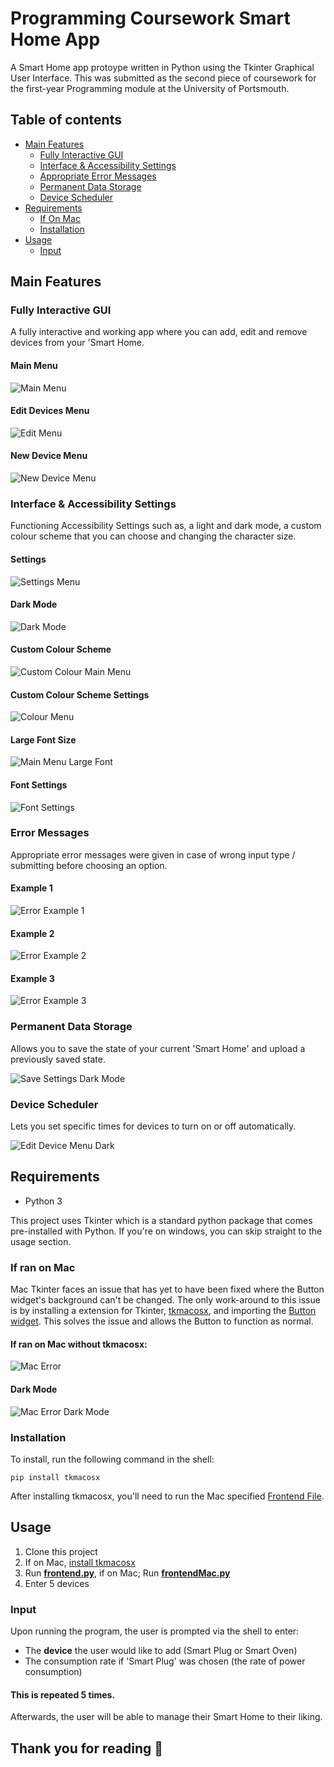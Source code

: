 # Programming Coursework Smart Home App

A Smart Home app protoype written in Python using the Tkinter Graphical User Interface. This was submitted as the second piece of coursework for the first-year Programming module at the University of Portsmouth.

## Table of contents

- [Main Features](#main-features)
  - [Fully Interactive GUI ](#fully-interactive-gui )
  - [Interface & Accessibility Settings](#interface-&-accessibility-settings)
  - [Appropriate Error Messages](#Error-Messages)
  - [Permanent Data Storage](#Permanent-Data-Storage)
  - [Device Scheduler](#Device-Scheduler)
- [Requirements](#Requirements)
  - [If On Mac](#If-ran-on-Mac)
  - [Installation](#Installation)
- [Usage](#usage)
  - [Input](#Input)

## Main Features

### Fully Interactive GUI 

A fully interactive and working app where you can add, edit and remove devices from your 'Smart Home.

#### Main Menu
![Main Menu](./README-images/menu.png)

#### Edit Devices Menu
![Edit Menu](./README-images/edit-device.png)

#### New Device Menu
![New Device Menu](./README-images/new-device.png)

### Interface & Accessibility Settings

Functioning Accessibility Settings such as, a light and dark mode, a custom colour scheme that you can choose and changing the character size.

#### Settings
![Settings Menu](./README-images/settings.png)

#### Dark Mode
![Dark Mode](./README-images/menu-dark.png)

#### Custom Colour Scheme
![Custom Colour Main Menu](./README-images/menu-custom.png)

#### Custom Colour Scheme Settings
![Colour Menu](./README-images/choose-colour-custom.png)

#### Large Font Size
![Main Menu Large Font](./README-images/menu-font.png)

#### Font Settings
![Font Settings](./README-images/setting-font.png)

### Error Messages

Appropriate error messages were given in case of wrong input type / submitting before choosing an option.

#### Example 1
![Error Example 1](./README-images/error-handling-1.png)

#### Example 2
![Error Example 2](./README-images/error-handling-2.png)

#### Example 3
![Error Example 3](./README-images/error-handling-3.png)


### Permanent Data Storage

Allows you to save the state of your current 'Smart Home' and upload a previously saved state.

![Save Settings Dark Mode](./README-images/save-settings-dark.png)

### Device Scheduler

Lets you set specific times for devices to turn on or off automatically.

![Edit Device Menu Dark](./README-images/edit-device-dark.png)

## Requirements

* Python 3

This project uses Tkinter which is a standard python package that comes pre-installed with Python.
If you're on windows, you can skip straight to the usage section.

### If ran on Mac

Mac Tkinter faces an issue that has yet to have been fixed where the Button widget's background can't be changed. The only work-around to this issue is by installing a extension for Tkinter, [tkmacosx](https://pypi.org/project/tkmacosx/), and importing the [Button widget](https://github.com/Saadmairaj/tkmacosx#button-widget). This solves the issue and allows the Button to function as normal.

#### If ran on Mac without tkmacosx:
![Mac Error](./README-images/mac-error.png)

#### Dark Mode
![Mac Error Dark Mode](./README-images/mac-error-dark.png)

### Installation

To install, run the following command in the shell:

```
pip install tkmacosx
```

After installing tkmacosx, you'll need to run the Mac specified [Frontend File](./frontendMac.py).

## Usage

1. Clone this project
2. If on Mac, [install tkmacosx](#If-ran-on-Mac)
3. Run [__frontend.py__](./frontend.py), if on Mac; Run [__frontendMac.py__](./frontendMac.py)
4. Enter 5 devices

### Input

Upon running the program, the user is prompted via the shell to enter:

* The __device__ the user would like to add (Smart Plug or Smart Oven)
* The consumption rate if 'Smart Plug' was chosen (the rate of power consumption)

#### This is repeated 5 times.
Afterwards, the user will be able to manage their Smart Home to their liking.

## Thank you for reading 👋

